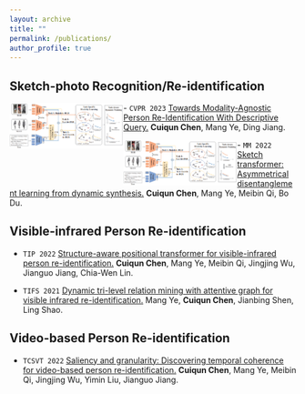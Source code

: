 ```yaml
---
layout: archive
title: ""
permalink: /publications/
author_profile: true
---
```


## Sketch-photo Recognition/Re-identification

<img src='../images/cvpr2023.png' width=200 align='left'> - ``CVPR 2023`` [Towards Modality-Agnostic Person Re-Identification With Descriptive Query.](https://openaccess.thecvf.com/content/CVPR2023/papers/Chen_Towards_Modality-Agnostic_Person_Re-Identification_With_Descriptive_Query_CVPR_2023_paper.pdf) **Cuiqun Chen**, Mang Ye, Ding Jiang.


<img src='../images/cvpr2023.png' width=200 align='left'> - ``MM 2022`` [Sketch transformer: Asymmetrical disentanglement learning from dynamic synthesis.](https://dl.acm.org/doi/abs/10.1145/3503161.3547993) **Cuiqun Chen**, Mang Ye, Meibin Qi, Bo Du.


## Visible-infrared Person Re-identification
- ``TIP 2022`` [Structure-aware positional transformer for visible-infrared person re-identification.](https://ieeexplore.ieee.org/abstract/document/9725265) **Cuiqun Chen**, Mang Ye, Meibin Qi, Jingjing Wu, Jianguo Jiang, Chia-Wen Lin.
  
- ``TIFS 2021`` [Dynamic tri-level relation mining with attentive graph for visible infrared re-identification.](https://ieeexplore.ieee.org/abstract/document/9665382) Mang Ye, **Cuiqun Chen**, Jianbing Shen, Ling Shao.


## Video-based Person Re-identification
- ``TCSVT 2022`` [Saliency and granularity: Discovering temporal coherence for video-based person re-identification.](https://ieeexplore.ieee.org/abstract/document/9729212) **Cuiqun Chen**, Mang Ye, Meibin Qi, Jingjing Wu, Yimin Liu, Jianguo Jiang.


